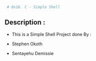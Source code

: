 ```sh
 # 0x16. C - Simple Shell
```
## Description :
- This is a Simple Shell Project done By :

- Stephen Okoth
- Sentayehu Demissie
